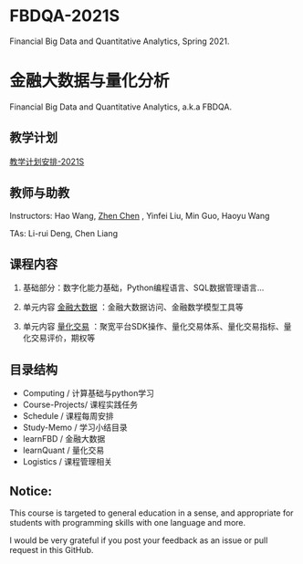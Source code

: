 # FBDQA-2021S
Financial Big Data and Quantitative Analytics, Spring 2021.

# 金融大数据与量化分析 

Financial Big Data and Quantitative Analytics, a.k.a FBDQA.

## 教学计划

[教学计划安排-2021S](Schedule/FBDQA-Schedule-2021S.md)

## 教师与助教

Instructors: Hao Wang, [Zhen Chen](http://www.icenter.tsinghua.edu.cn/faculty/chenzhen/) , Yinfei Liu, Min Guo, Haoyu Wang

TAs: Li-rui Deng, Chen Liang

## 课程内容

1. 基础部分：数字化能力基础，Python编程语言、SQL数据管理语言... 

2. 单元内容 [金融大数据](learnFBD/金融大数据-教学内容-2021S.md) ：金融大数据访问、金融数学模型工具等

3. 单元内容 [量化交易](learnQuant/量化交易-教学内容-2021S.md) ：聚宽平台SDK操作、量化交易体系、量化交易指标、量化交易评价，期权等

## 目录结构

- Computing / 计算基础与python学习
- Course-Projects/ 课程实践任务
- Schedule / 课程每周安排
- Study-Memo / 学习小结目录
- learnFBD /  金融大数据
- learnQuant / 量化交易
- Logistics  / 课程管理相关

## Notice:

This course is targeted to general education in a sense, and appropriate for students with programming skills with one language and more.

I would be very grateful if you post your feedback as an issue or pull request in this GitHub.

